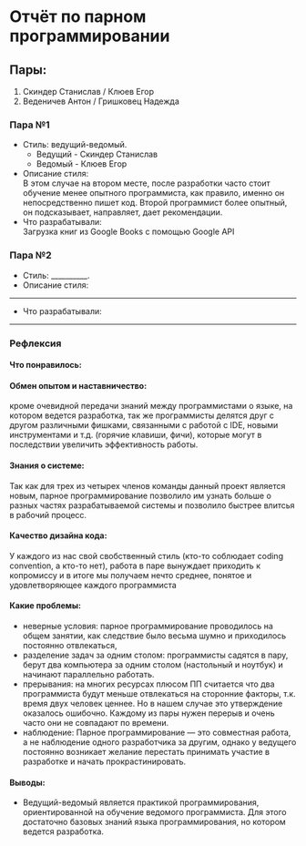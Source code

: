# Отчёт по парном программировании

## Пары: 
1) Скиндер Станислав / Клюев Егор
2) Веденичев Антон / Гришковец Надежда

### Пара №1
* Стиль: ведущий-ведомый.
  * Ведущий - Скиндер Станислав
  * Ведомый - Клюев Егор
* Описание стиля: <br>
В этом случае на втором месте, после разработки часто стоит
обучение менее опытного программиста, как правило, именно он непосредственно пишет
код. Второй программист более опытный, он подсказывает, направляет, дает
рекомендации. 
* Что разрабатывали: <br>
  Загрузка книг из Google Books с помощью Google API

### Пара №2
* Стиль: __________. 
* Описание стиля: <br>
____________________________
* Что разрабатывали: <br> 
 ___________________________



###  Рефлексия
 #### Что понравилось: <br>
  #### Обмен опытом и наставничество: 
кроме очевидной передачи знаний  между программистами  о языке, на котором ведется разработка, так же
программисты делятся друг с другом различными фишками, связанными с работой с IDE, новыми инструментами и т.д. (горячие клавиши, фичи), которые могут в последствии увеличить эффективность работы.
  #### Знания о системе: 
Так как для трех из четырех членов команды данный проект является новым, парное программирование
позволило им узнать больше о разных частях разрабатываемой системы и позволило быстрее влитсья в рабочий процесс.
  #### Качество дизайна кода: 
У каждого из нас свой свобственный стиль (кто-то соблюдает coding convention, а кто-то нет), работа в паре
  вынуждает приходить к копромиссу и в итоге мы получаем нечто среднее, понятое и удовлетворяющее каждого программиста
#### Какие проблемы:
  * неверные условия: парное программирование проводилось на общем занятии, как следствие было весьма шумно и приходилось постоянно отвлекаться,
  * разделение задач за одним столом: программисты садятся в пару, берут два компьютера за одним столом (настольный и ноутбук) и начинают параллельно работать.
  * прерывания: на многих ресурсах плюсом ПП считается что два программиста будут меньше отвлекаться на сторонние факторы, т.к. время 
двух человек ценнее. Но в нашем случае это утверждение оказалось ошибочно. Каждому из пары нужен перерыв и очень часто они не совпадают по времени.
 * наблюдение: Парное программирование — это совместная работа, а не наблюдение одного разработчика за другим, однако у ведущего постоянно
 возникает желание перестать принимать участие в разработке и начать прокрастинировать.
 #### Выводы: <br> 
  * Ведущий-ведомый является практикой программирования, ориентированной на обучение ведомого программиста. Для этого достаточно базовых знаний языка программирования, но котором ведется разработка.
